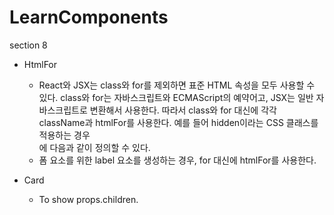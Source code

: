 # LearnComponents
section 8

- HtmlFor
    -  React와 JSX는 class와 for를 제외하면 표준 HTML 속성을 모두 사용할 수 있다. class와 for는 자바스크립트와 ECMAScript의 예약어고, JSX는 일반 자바스크립트로 변환해서 사용한다. 따라서 class와 for 대신에 각각 className과 htmlFor를 사용한다. 예를 들어 hidden이라는 CSS 클래스를 적용하는 경우 <div>에 다음과 같이 정의할 수 있다.
    - 폼 요소를 위한 label 요소를 생성하는 경우, for 대신에 htmlFor를 사용한다.


- Card
    - To show props.children. 